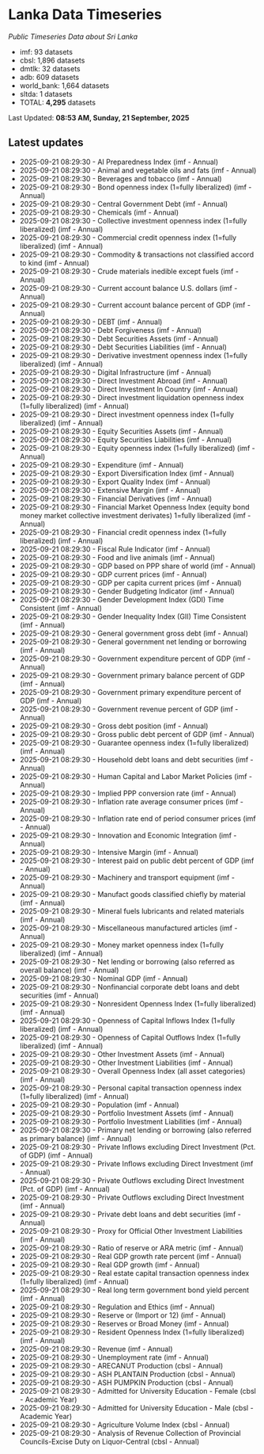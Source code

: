 # Lanka Data Timeseries
*Public Timeseries Data about Sri Lanka*

* imf: 93 datasets
* cbsl: 1,896 datasets
* dmtlk: 32 datasets
* adb: 609 datasets
* world_bank: 1,664 datasets
* sltda: 1 datasets
* TOTAL: **4,295** datasets

Last Updated: **08:53 AM, Sunday, 21 September, 2025**

## Latest updates

* 2025-09-21 08:29:30 - AI Preparedness Index (imf - Annual)
* 2025-09-21 08:29:30 - Animal and vegetable oils and fats (imf - Annual)
* 2025-09-21 08:29:30 - Beverages and tobacco (imf - Annual)
* 2025-09-21 08:29:30 - Bond openness index (1=fully liberalized) (imf - Annual)
* 2025-09-21 08:29:30 - Central Government Debt (imf - Annual)
* 2025-09-21 08:29:30 - Chemicals (imf - Annual)
* 2025-09-21 08:29:30 - Collective investment openness index (1=fully liberalized) (imf - Annual)
* 2025-09-21 08:29:30 - Commercial credit openness index (1=fully liberalized) (imf - Annual)
* 2025-09-21 08:29:30 - Commodity & transactions not classified accord to kind (imf - Annual)
* 2025-09-21 08:29:30 - Crude materials inedible except fuels (imf - Annual)
* 2025-09-21 08:29:30 - Current account balance U.S. dollars (imf - Annual)
* 2025-09-21 08:29:30 - Current account balance percent of GDP (imf - Annual)
* 2025-09-21 08:29:30 - DEBT (imf - Annual)
* 2025-09-21 08:29:30 - Debt Forgiveness (imf - Annual)
* 2025-09-21 08:29:30 - Debt Securities Assets (imf - Annual)
* 2025-09-21 08:29:30 - Debt Securities Liabilities (imf - Annual)
* 2025-09-21 08:29:30 - Derivative investment openness index (1=fully liberalized) (imf - Annual)
* 2025-09-21 08:29:30 - Digital Infrastructure (imf - Annual)
* 2025-09-21 08:29:30 - Direct Investment Abroad (imf - Annual)
* 2025-09-21 08:29:30 - Direct Investment In Country (imf - Annual)
* 2025-09-21 08:29:30 - Direct investment liquidation openness index (1=fully liberalized) (imf - Annual)
* 2025-09-21 08:29:30 - Direct investment openness index (1=fully liberalized) (imf - Annual)
* 2025-09-21 08:29:30 - Equity Securities Assets (imf - Annual)
* 2025-09-21 08:29:30 - Equity Securities Liabilities (imf - Annual)
* 2025-09-21 08:29:30 - Equity openness index (1=fully liberalized) (imf - Annual)
* 2025-09-21 08:29:30 - Expenditure (imf - Annual)
* 2025-09-21 08:29:30 - Export Diversification Index (imf - Annual)
* 2025-09-21 08:29:30 - Export Quality Index (imf - Annual)
* 2025-09-21 08:29:30 - Extensive Margin (imf - Annual)
* 2025-09-21 08:29:30 - Financial Derivatives (imf - Annual)
* 2025-09-21 08:29:30 - Financial Market Openness Index (equity bond money market collective investment derivates) 1=fully liberalized (imf - Annual)
* 2025-09-21 08:29:30 - Financial credit openness index (1=fully liberalized) (imf - Annual)
* 2025-09-21 08:29:30 - Fiscal Rule Indicator (imf - Annual)
* 2025-09-21 08:29:30 - Food and live animals (imf - Annual)
* 2025-09-21 08:29:30 - GDP based on PPP share of world (imf - Annual)
* 2025-09-21 08:29:30 - GDP current prices (imf - Annual)
* 2025-09-21 08:29:30 - GDP per capita current prices (imf - Annual)
* 2025-09-21 08:29:30 - Gender Budgeting Indicator (imf - Annual)
* 2025-09-21 08:29:30 - Gender Development Index (GDI) Time Consistent (imf - Annual)
* 2025-09-21 08:29:30 - Gender Inequality Index (GII) Time Consistent (imf - Annual)
* 2025-09-21 08:29:30 - General government gross debt (imf - Annual)
* 2025-09-21 08:29:30 - General government net lending or borrowing (imf - Annual)
* 2025-09-21 08:29:30 - Government expenditure percent of GDP (imf - Annual)
* 2025-09-21 08:29:30 - Government primary balance percent of GDP (imf - Annual)
* 2025-09-21 08:29:30 - Government primary expenditure percent of GDP (imf - Annual)
* 2025-09-21 08:29:30 - Government revenue percent of GDP (imf - Annual)
* 2025-09-21 08:29:30 - Gross debt position (imf - Annual)
* 2025-09-21 08:29:30 - Gross public debt percent of GDP (imf - Annual)
* 2025-09-21 08:29:30 - Guarantee openness index (1=fully liberalized) (imf - Annual)
* 2025-09-21 08:29:30 - Household debt loans and debt securities (imf - Annual)
* 2025-09-21 08:29:30 - Human Capital and Labor Market Policies (imf - Annual)
* 2025-09-21 08:29:30 - Implied PPP conversion rate (imf - Annual)
* 2025-09-21 08:29:30 - Inflation rate average consumer prices (imf - Annual)
* 2025-09-21 08:29:30 - Inflation rate end of period consumer prices (imf - Annual)
* 2025-09-21 08:29:30 - Innovation and Economic Integration (imf - Annual)
* 2025-09-21 08:29:30 - Intensive Margin (imf - Annual)
* 2025-09-21 08:29:30 - Interest paid on public debt percent of GDP (imf - Annual)
* 2025-09-21 08:29:30 - Machinery and transport equipment (imf - Annual)
* 2025-09-21 08:29:30 - Manufact goods classified chiefly by material (imf - Annual)
* 2025-09-21 08:29:30 - Mineral fuels lubricants and related materials (imf - Annual)
* 2025-09-21 08:29:30 - Miscellaneous manufactured articles (imf - Annual)
* 2025-09-21 08:29:30 - Money market openness index (1=fully liberalized) (imf - Annual)
* 2025-09-21 08:29:30 - Net lending or borrowing (also referred as overall balance) (imf - Annual)
* 2025-09-21 08:29:30 - Nominal GDP (imf - Annual)
* 2025-09-21 08:29:30 - Nonfinancial corporate debt loans and debt securities (imf - Annual)
* 2025-09-21 08:29:30 - Nonresident Openness Index (1=fully liberalized) (imf - Annual)
* 2025-09-21 08:29:30 - Openness of Capital Inflows Index (1=fully liberalized) (imf - Annual)
* 2025-09-21 08:29:30 - Openness of Capital Outflows Index (1=fully liberalized) (imf - Annual)
* 2025-09-21 08:29:30 - Other Investment Assets (imf - Annual)
* 2025-09-21 08:29:30 - Other Investment Liabilities (imf - Annual)
* 2025-09-21 08:29:30 - Overall Openness Index (all asset categories) (imf - Annual)
* 2025-09-21 08:29:30 - Personal capital transaction openness index (1=fully liberalized) (imf - Annual)
* 2025-09-21 08:29:30 - Population (imf - Annual)
* 2025-09-21 08:29:30 - Portfolio Investment Assets (imf - Annual)
* 2025-09-21 08:29:30 - Portfolio Investment Liabilities (imf - Annual)
* 2025-09-21 08:29:30 - Primary net lending or borrowing (also referred as primary balance) (imf - Annual)
* 2025-09-21 08:29:30 - Private Inflows excluding Direct Investment (Pct. of GDP) (imf - Annual)
* 2025-09-21 08:29:30 - Private Inflows excluding Direct Investment (imf - Annual)
* 2025-09-21 08:29:30 - Private Outflows excluding Direct Investment (Pct. of GDP) (imf - Annual)
* 2025-09-21 08:29:30 - Private Outflows excluding Direct Investment (imf - Annual)
* 2025-09-21 08:29:30 - Private debt loans and debt securities (imf - Annual)
* 2025-09-21 08:29:30 - Proxy for Official Other Investment Liabilities (imf - Annual)
* 2025-09-21 08:29:30 - Ratio of reserve or ARA metric (imf - Annual)
* 2025-09-21 08:29:30 - Real GDP growth rate percent (imf - Annual)
* 2025-09-21 08:29:30 - Real GDP growth (imf - Annual)
* 2025-09-21 08:29:30 - Real estate capital transaction openness index (1=fully liberalized) (imf - Annual)
* 2025-09-21 08:29:30 - Real long term government bond yield percent (imf - Annual)
* 2025-09-21 08:29:30 - Regulation and Ethics (imf - Annual)
* 2025-09-21 08:29:30 - Reserve or (Import or 12) (imf - Annual)
* 2025-09-21 08:29:30 - Reserves or Broad Money (imf - Annual)
* 2025-09-21 08:29:30 - Resident Openness Index (1=fully liberalized) (imf - Annual)
* 2025-09-21 08:29:30 - Revenue (imf - Annual)
* 2025-09-21 08:29:30 - Unemployment rate (imf - Annual)
* 2025-09-21 08:29:30 - ARECANUT Production (cbsl - Annual)
* 2025-09-21 08:29:30 - ASH PLANTAIN Production (cbsl - Annual)
* 2025-09-21 08:29:30 - ASH PUMPKIN Production (cbsl - Annual)
* 2025-09-21 08:29:30 - Admitted for University Education - Female (cbsl - Academic Year)
* 2025-09-21 08:29:30 - Admitted for University Education - Male (cbsl - Academic Year)
* 2025-09-21 08:29:30 - Agriculture Volume Index (cbsl - Annual)
* 2025-09-21 08:29:30 - Analysis of Revenue Collection of Provincial Councils-Excise Duty on Liquor-Central (cbsl - Annual)